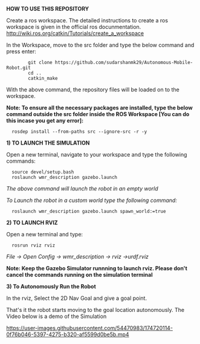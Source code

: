 **HOW TO USE THIS REPOSITORY**

Create a ros workspace. The detailed instructions to create a ros workspace is given in the official ros docunmentation.
http://wiki.ros.org/catkin/Tutorials/create_a_workspace

In the Workspace, move to the src folder and type the below command and press enter:

            git clone https://github.com/sudarshanmk29/Autonomous-Mobile-Robot.git
            cd ..
            catkin_make

With the above command, the repository files will be loaded on to the workspace.

**Note: To ensure all the necessary packages are installed, type the below command outside the src folder inside the ROS Workspace [You can do this incase you get any error]:**

      rosdep install --from-paths src --ignore-src -r -y

**1) TO LAUNCH THE SIMULATION**

Open a new terminal, navigate to your workspace and type the following commands:

      source devel/setup.bash
      roslaunch wmr_description gazebo.launch

*The above command will launch the robot in an empty world*

*To Launch the robot in a custom world type the following command:*

      roslaunch wmr_description gazebo.launch spawn_world:=true

**2) TO LAUNCH RVIZ**

Open a new terminal and type:

      rosrun rviz rviz

*File -> Open Config -> wmr_description -> rviz ->urdf.rviz*

**Note: Keep the Gazebo Simulator runnning to launch rviz. Please don't cancel the commands running on the simulation terminal**

**3) To Autonomously Run the Robot**

In the rviz, Select the 2D Nav Goal and give a goal point.

That's it the robot starts moving to the goal location autonomously. The Video below is a demo of the Simulation


https://user-images.githubusercontent.com/54470983/174720114-0f76b046-5397-4275-b320-af5599d0be5b.mp4
